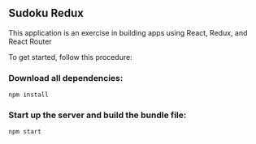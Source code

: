## Sudoku Redux

This application is an exercise in building apps using React, Redux, and React Router

To get started, follow this procedure:

### Download all dependencies:

```
npm install
```

### Start up the server and build the bundle file:

```
npm start
```
